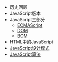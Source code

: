 * 历史回顾
* JavaScript版本
* JavaScript三部分
  * [ECMAScript](./ECMAScript.md)
  * [DOM](./Dom.md)
  * [BOM](Bom.md)
* HTML中的JavaScript
* [JavaScript设计模式](./Design.md)
* [JavaScript算法](./Algorithm.md)
